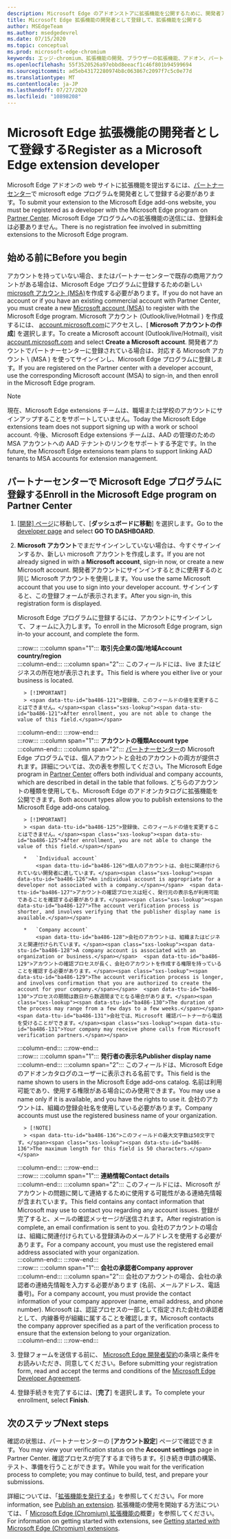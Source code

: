 ```yaml
---
description: Microsoft Edge のアドオンストアに拡張機能を公開するために、開発者アカウントに登録する方法について説明します。
title: Microsoft Edge 拡張機能の開発者として登録して、拡張機能を公開する
author: MSEdgeTeam
ms.author: msedgedevrel
ms.date: 07/15/2020
ms.topic: conceptual
ms.prod: microsoft-edge-chromium
keywords: エッジ-chromium、拡張機能の開発、ブラウザーの拡張機能、アドオン、パートナーセンター、開発者
ms.openlocfilehash: 55f3520526a97ebbd8eeacf1c46f801b94599694
ms.sourcegitcommit: ad5eb43172280974b8c063867c2097f7c5c0e77d
ms.translationtype: MT
ms.contentlocale: ja-JP
ms.lasthandoff: 07/27/2020
ms.locfileid: "10898208"
---
```

# <span data-ttu-id="ba486-104">Microsoft Edge 拡張機能の開発者として登録する</span><span class="sxs-lookup"><span data-stu-id="ba486-104">Register as a Microsoft Edge extension developer</span></span>  

<span data-ttu-id="ba486-105">Microsoft Edge アドオンの web サイトに拡張機能を提出するには、[パートナーセンター][MicrosoftPartnerCenter]で microsoft edge プログラムを開発者として登録する必要があります。</span><span class="sxs-lookup"><span data-stu-id="ba486-105">To submit your extension to the Microsoft Edge add-ons website, you must be registered as a developer with the Microsoft Edge program on [Partner Center][MicrosoftPartnerCenter].</span></span>  <span data-ttu-id="ba486-106">Microsoft Edge プログラムへの拡張機能の送信には、登録料金は必要ありません。</span><span class="sxs-lookup"><span data-stu-id="ba486-106">There is no registration fee involved in submitting extensions to the Microsoft Edge program.</span></span>  

## <span data-ttu-id="ba486-107">始める前に</span><span class="sxs-lookup"><span data-stu-id="ba486-107">Before you begin</span></span>  

<span data-ttu-id="ba486-108">アカウントを持っていない場合、またはパートナーセンターで既存の商用アカウントがある場合は、Microsoft Edge プログラムに登録するための新しい[microsoft アカウント (MSA)][WindowsCommunityEverythingAboutMicrosoftAccounts]を作成する必要があります。</span><span class="sxs-lookup"><span data-stu-id="ba486-108">If you do not have an account or if you have an existing commercial account with Partner Center, you must create a new [Microsoft account (MSA)][WindowsCommunityEverythingAboutMicrosoftAccounts] to register with the Microsoft Edge program.</span></span>  <span data-ttu-id="ba486-109">Microsoft アカウント (Outlook/live/Hotmail \) を作成するには、 [account.microsoft.com][MicrosoftAccount]にアクセスし、[ **Microsoft アカウントの作成**] を選択します。</span><span class="sxs-lookup"><span data-stu-id="ba486-109">To create a Microsoft account \(Outlook/live/Hotmail\), visit [account.microsoft.com][MicrosoftAccount] and select **Create a Microsoft account**.</span></span>  <span data-ttu-id="ba486-110">開発者アカウントでパートナーセンターに登録されている場合は、対応する Microsoft アカウント \ (MSA \) を使ってサインインし、Microsoft Edge プログラムに登録します。</span><span class="sxs-lookup"><span data-stu-id="ba486-110">If you are registered on the Partner center with a developer account, use the corresponding Microsoft account \(MSA\) to sign-in, and then enroll in the Microsoft Edge program.</span></span>  

> [!NOTE]
> <span data-ttu-id="ba486-111">現在、Microsoft Edge extensions チームは、職場または学校のアカウントにサインアップすることをサポートしていません。</span><span class="sxs-lookup"><span data-stu-id="ba486-111">Today the Microsoft Edge extensions team does not support signing up with a work or school account.</span></span>  <span data-ttu-id="ba486-112">今後、Microsoft Edge extensions チームは、AAD の管理のための MSA アカウントへの AAD テナントのリンクをサポートする予定です。</span><span class="sxs-lookup"><span data-stu-id="ba486-112">In the future, the Microsoft Edge extensions team plans to support linking AAD tenants to MSA accounts for extension management.</span></span>  

## <span data-ttu-id="ba486-113">パートナーセンターで Microsoft Edge プログラムに登録する</span><span class="sxs-lookup"><span data-stu-id="ba486-113">Enroll in the Microsoft Edge program on Partner Center</span></span>  

1.  <span data-ttu-id="ba486-114">[[開発] ページ][MicrosoftPartnerCenter]に移動して、[**ダッシュボードに移動**] を選択します。</span><span class="sxs-lookup"><span data-stu-id="ba486-114">Go to the [developer page][MicrosoftPartnerCenter] and select **GO TO DASHBOARD**.</span></span>  
1.  <span data-ttu-id="ba486-115">**Microsoft アカウント**でまだサインインしていない場合は、今すぐサインインするか、新しい microsoft アカウントを作成します。</span><span class="sxs-lookup"><span data-stu-id="ba486-115">If you are not already signed in with a **Microsoft account**, sign-in now, or create a new Microsoft account.</span></span>  <span data-ttu-id="ba486-116">開発者アカウントにサインインするときに使用するのと同じ Microsoft アカウントを使用します。</span><span class="sxs-lookup"><span data-stu-id="ba486-116">You use the same Microsoft account that you use to sign into your developer account.</span></span>  <span data-ttu-id="ba486-117">サインインすると、この登録フォームが表示されます。</span><span class="sxs-lookup"><span data-stu-id="ba486-117">After you sign-in, this registration form is displayed.</span></span>  
    
    <span data-ttu-id="ba486-118">Microsoft Edge プログラムに登録するには、アカウントにサインインして、フォームに入力します。</span><span class="sxs-lookup"><span data-stu-id="ba486-118">To enroll in the Microsoft Edge program, sign in-to your account, and complete the form.</span></span>  
    <!-- -->
    :::row:::
       :::column span="1":::
          **<span data-ttu-id="ba486-119">取引先企業の国/地域</span><span class="sxs-lookup"><span data-stu-id="ba486-119">Account country/region</span></span>**  
       :::column-end:::
       :::column span="2":::
          <span data-ttu-id="ba486-120">このフィールドには、live またはビジネスの所在地が表示されます。</span><span class="sxs-lookup"><span data-stu-id="ba486-120">This field is where you either live or your business is located.</span></span>  
          
          > [!IMPORTANT]
          > <span data-ttu-id="ba486-121">登録後、このフィールドの値を変更することはできません。</span><span class="sxs-lookup"><span data-stu-id="ba486-121">After enrollment, you are not able to change the value of this field.</span></span>  
       :::column-end:::
    :::row-end:::  
    :::row:::
       :::column span="1":::
          **<span data-ttu-id="ba486-122">アカウントの種類</span><span class="sxs-lookup"><span data-stu-id="ba486-122">Account type</span></span>**  
       :::column-end:::
       :::column span="2":::
          <span data-ttu-id="ba486-123">[パートナーセンター][MicrosoftPartnerCenter]の Microsoft Edge プログラムでは、個人アカウントと会社のアカウントの両方が提供されます。詳細については、次の表を参照してください。</span><span class="sxs-lookup"><span data-stu-id="ba486-123">The Microsoft Edge program in [Partner Center][MicrosoftPartnerCenter] offers both individual and company accounts, which are described in detail in the table that follows.</span></span>  <span data-ttu-id="ba486-124">どちらのアカウントの種類を使用しても、Microsoft Edge のアドオンカタログに拡張機能を公開できます。</span><span class="sxs-lookup"><span data-stu-id="ba486-124">Both account types allow you to publish extensions to the Microsoft Edge add-ons catalog.</span></span>  
          
          > [!IMPORTANT]
          > <span data-ttu-id="ba486-125">登録後、このフィールドの値を変更することはできません。</span><span class="sxs-lookup"><span data-stu-id="ba486-125">After enrollment, you are not able to change the value of this field.</span></span>  
          
          *   `Individual account`  
              <span data-ttu-id="ba486-126">個人のアカウントは、会社に関連付けられていない開発者に適しています。</span><span class="sxs-lookup"><span data-stu-id="ba486-126">An individual account is appropriate for a developer not associated with a company.</span></span>  <span data-ttu-id="ba486-127">アカウントの確認プロセスは短く、発行元の表示名が利用可能であることを確認する必要があります。</span><span class="sxs-lookup"><span data-stu-id="ba486-127">The account verification process is shorter, and involves verifying that the publisher display name is available.</span></span>  

          *   `Company account`  
              <span data-ttu-id="ba486-128">会社のアカウントは、組織またはビジネスと関連付けられています。</span><span class="sxs-lookup"><span data-stu-id="ba486-128">A company account is associated with an organization or business.</span></span>  <span data-ttu-id="ba486-129">アカウントの確認プロセスが長く、会社のアカウントを作成する権限を持っていることを確認する必要があります。</span><span class="sxs-lookup"><span data-stu-id="ba486-129">The account verification process is longer, and involves confirmation that you are authorized to create the account for your company.</span></span>  <span data-ttu-id="ba486-130">プロセスの期間は数日から数週間までとなる場合があります。</span><span class="sxs-lookup"><span data-stu-id="ba486-130">The duration of the process may range from a few days to a few weeks.</span></span>  <span data-ttu-id="ba486-131">会社では、Microsoft 確認パートナーから電話を受けることができます。</span><span class="sxs-lookup"><span data-stu-id="ba486-131">Your company may receive phone calls from Microsoft verification partners.</span></span>  
       :::column-end:::
    :::row-end:::  
    :::row:::
       :::column span="1":::
          **<span data-ttu-id="ba486-132">発行者の表示名</span><span class="sxs-lookup"><span data-stu-id="ba486-132">Publisher display name</span></span>**  
       :::column-end:::
       :::column span="2":::
          <span data-ttu-id="ba486-133">このフィールドは、Microsoft Edge のアドオンカタログのユーザーに表示される名前です。</span><span class="sxs-lookup"><span data-stu-id="ba486-133">This field is the name shown to users in the Microsoft Edge add-ons catalog.</span></span>  <span data-ttu-id="ba486-134">名前は利用可能であり、使用する権限がある場合にのみ使用できます。</span><span class="sxs-lookup"><span data-stu-id="ba486-134">You may use a name only if it is available, and you have the rights to use it.</span></span>  <span data-ttu-id="ba486-135">会社のアカウントは、組織の登録会社名を使用している必要があります。</span><span class="sxs-lookup"><span data-stu-id="ba486-135">Company accounts must use the registered business name of your organization.</span></span>  
          
          > [!NOTE]
          > <span data-ttu-id="ba486-136">このフィールドの最大文字数は50文字です。</span><span class="sxs-lookup"><span data-stu-id="ba486-136">The maximum length for this field is 50 characters.</span></span>  
       :::column-end:::
    :::row-end:::  
    :::row:::
       :::column span="1":::
          **<span data-ttu-id="ba486-137">連絡情報</span><span class="sxs-lookup"><span data-stu-id="ba486-137">Contact details</span></span>**  
       :::column-end:::
       :::column span="2":::
          <span data-ttu-id="ba486-138">このフィールドには、Microsoft がアカウントの問題に関して連絡するために使用する可能性がある連絡先情報が含まれています。</span><span class="sxs-lookup"><span data-stu-id="ba486-138">This field contains any contact information that Microsoft may use to contact you regarding any account issues.</span></span>  <span data-ttu-id="ba486-139">登録が完了すると、メールの確認メッセージが送信されます。</span><span class="sxs-lookup"><span data-stu-id="ba486-139">After registration is complete, an email confirmation is sent to you.</span></span>  <span data-ttu-id="ba486-140">会社のアカウントの場合は、組織に関連付けられている登録済みのメールアドレスを使用する必要があります。</span><span class="sxs-lookup"><span data-stu-id="ba486-140">For a company account, you must use the registered email address associated with your organization.</span></span>  
       :::column-end:::
    :::row-end:::  
    :::row:::
       :::column span="1":::
          **<span data-ttu-id="ba486-141">会社の承認者</span><span class="sxs-lookup"><span data-stu-id="ba486-141">Company approver</span></span>**  
       :::column-end:::
       :::column span="2":::
          <span data-ttu-id="ba486-142">会社のアカウントの場合、会社の承認者の連絡先情報を入力する必要があります (名前、メールアドレス、電話番号)。</span><span class="sxs-lookup"><span data-stu-id="ba486-142">For a company account, you must provide the contact information of your company approver \(name, email address, and phone number\).</span></span>  <span data-ttu-id="ba486-143">Microsoft は、認証プロセスの一部として指定された会社の承認者として、内線番号が組織に属することを確認します。</span><span class="sxs-lookup"><span data-stu-id="ba486-143">Microsoft contacts the company approver specified as a part of the verification process to ensure that the extension belong to your organization.</span></span>  
       :::column-end:::
    :::row-end:::  
    <!-- -->
    <!--
    1.  The **Account country/region** field  
        
        This field is where you either live or your business is located.  
        
        > [!IMPORTANT]
        > After enrollment, you are not able to change the value of this field.  
        
    1.  The **Account type** field  
        
        The Microsoft Edge program in [Partner Center][MicrosoftPartnerCenter] offers both individual and company accounts, which are described in detail in the table that follows.  Both account types allow you to publish extensions to the Microsoft Edge add-ons catalog.  
        
        > [!IMPORTANT]
        > After enrollment, you are not able to change the value of this field.  
        
        | Individual account | Company account |  
        |:--- |:--- |  
        | Individual accounts are appropriate for developers not associated with a company.  | Company accounts are associated with organizations and businesses.  |  
        | The account verification process is shorter, and involves verifying that the publisher display name is available.  | The account verification process is longer, and involves confirmation that you are authorized to create the account for your company.  The duration of the process may range from a few days to a few weeks.  Your company may receive phone calls from Microsoft verification partners.  |  
        
    1.  The **Publisher display name** field  
        
        This field is the name shown to users in the Microsoft Edge add-ons catalog.  You may use a name only if it is available, and you have the rights to use it.  Company accounts must use the registered business name of your organization.  
        
        > [!NOTE]
        > The maximum length for this field is 50 characters.  
        
    1.  The **Contact details** field  
        
        Any contact information that Microsoft may use to contact you regarding any account issues.  After registration is complete, an email confirmation is sent to you.  Company accounts must use the registered email address associated with your organization.  
        
    1.  The **Company approver** field  
        
        For company accounts, provide the contact information \(name, email address, and phone number\) of your company approver.  Microsoft contacts the company approver specified as a part of the verification process to ensure that the extensions belong to your organization.  
        -->
1. <span data-ttu-id="ba486-144">登録フォームを送信する前に、 [Microsoft Edge 開発者契約][MicrosoftAppDeveloperAgreement]の条項と条件をお読みいただき、同意してください。</span><span class="sxs-lookup"><span data-stu-id="ba486-144">Before submitting your registration form, read and accept the terms and conditions of the [Microsoft Edge Developer Agreement][MicrosoftAppDeveloperAgreement].</span></span>  
1. <span data-ttu-id="ba486-145">登録手続きを完了するには、[**完了**] を選択します。</span><span class="sxs-lookup"><span data-stu-id="ba486-145">To complete your enrollment, select **Finish**.</span></span>  

## <span data-ttu-id="ba486-146">次のステップ</span><span class="sxs-lookup"><span data-stu-id="ba486-146">Next steps</span></span>  

<span data-ttu-id="ba486-147">確認の状態は、パートナーセンターの [**アカウント設定**] ページで確認できます。</span><span class="sxs-lookup"><span data-stu-id="ba486-147">You may view your verification status on the **Account settings** page in Partner Center.</span></span>  <span data-ttu-id="ba486-148">確認プロセスが完了するまで待ちます。引き続き申請の構築、テスト、準備を行うことができます。</span><span class="sxs-lookup"><span data-stu-id="ba486-148">While you wait for the verification process to complete; you may continue to build, test, and prepare your submissions.</span></span>  

<span data-ttu-id="ba486-149">詳細については、「[拡張機能を発行する][ExtensionsChromiumPublishExtension]」を参照してください。</span><span class="sxs-lookup"><span data-stu-id="ba486-149">For more information, see [Publish an extension][ExtensionsChromiumPublishExtension].</span></span>  <span data-ttu-id="ba486-150">拡張機能の使用を開始する方法については、「 [Microsoft Edge (Chromium) 拡張機能の][ExtensionsChromiumGettingStartedIndex]概要」を参照してください。</span><span class="sxs-lookup"><span data-stu-id="ba486-150">For information on getting started with extensions, see [Getting started with Microsoft Edge (Chromium) extensions][ExtensionsChromiumGettingStartedIndex].</span></span>  

<!-- links -->  

[ExtensionsChromiumGettingStartedIndex]: ../getting-started/index.md "Microsoft Edge (Chromium) extensions の概要 |Microsoft ドキュメント"  
[ExtensionsChromiumPublishExtension]:  ./publish-extension.md "拡張子を公開する |Microsoft ドキュメント"  

[MicrosoftAppDeveloperAgreement]:  /legal/windows/agreements/app-developer-agreement "アプリ開発者契約 |Microsoft ドキュメント"  

[MicrosoftAccount]:  https://account.microsoft.com/account "Microsoft アカウント"  

[MicrosoftPartnerCenter]:  https://partner.microsoft.com/dashboard/microsoftedge/public/login?ref=dd "パートナーセンター"  

[WindowsCommunityEverythingAboutMicrosoftAccounts]:  https://community.windows.com/stories/everything-you-need-to-know-about-microsoft-accounts "Microsoft (または MSA)"  